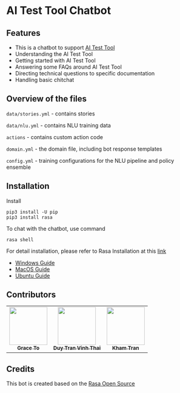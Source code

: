 # AI Test Tool Chatbot
## Features
- This is a chatbot to support [AI Test Tool](http://3dmodeler.us-east-2.elasticbeanstalk.com/)
- Understanding the AI Test Tool
- Getting started with AI Test Tool
- Answering some FAQs around AI Test Tool
- Directing technical questions to specific documentation
- Handling basic chitchat
## Overview of the files

`data/stories.yml` - contains stories 

`data/nlu.yml` - contains NLU training data

`actions` - contains custom action code

`domain.yml` - the domain file, including bot response templates

`config.yml` - training configurations for the NLU pipeline and policy ensemble

## Installation

Install
```
pip3 install -U pip
pip3 install rasa
```

To chat with the chatbot, use command
```
rasa shell
```

For detail installation, please refer to Rasa Installation at this [link](https://rasa.com/docs/rasa/installation/)
 * [Windows Guide](https://www.youtube.com/watch?v=GlR60CvTh8A)
 * [MacOS Guide](https://www.youtube.com/watch?v=fqzsE70Rvr0)
 * [Ubuntu Guide](https://www.youtube.com/watch?v=tXiYJM2vGJk)

## Contributors
<!-- ALL-CONTRIBUTORS-LIST:START - Do not remove or modify this section -->
<!-- prettier-ignore-start -->
<!-- markdownlint-disable -->
<table>
  <tr>
    <td align="center"><a href="https://github.com/SangT"><img src="https://avatars.githubusercontent.com/SangT?v=3?s=100" width="100px;" alt=""/><br /><sub><b>Grace To</b></sub></a><br /></td>
    <td align="center"><a href="https://github.com/duytranvinh"><img src="https://avatars.githubusercontent.com/duytranvinh?v=3?s=100" width="100px;" alt=""/><br /><sub><b>Duy Tran Vinh Thai</b></sub></a><br /></td>
    <td align="center"><a href="https://github.com/khamtran411"><img src="https://avatars.githubusercontent.com/khamtran411?v=3?s=100" width="100px;" alt=""/><br /><sub><b>Kham Tran</b></sub></a><br /></td>
  </tr>
</table>

<!-- markdownlint-restore -->
<!-- prettier-ignore-end -->
<!-- ALL-CONTRIBUTORS-LIST:END -->
## Credits
This bot is created based on the [Rasa Open Source](https://github.com/RasaHQ/rasa)
